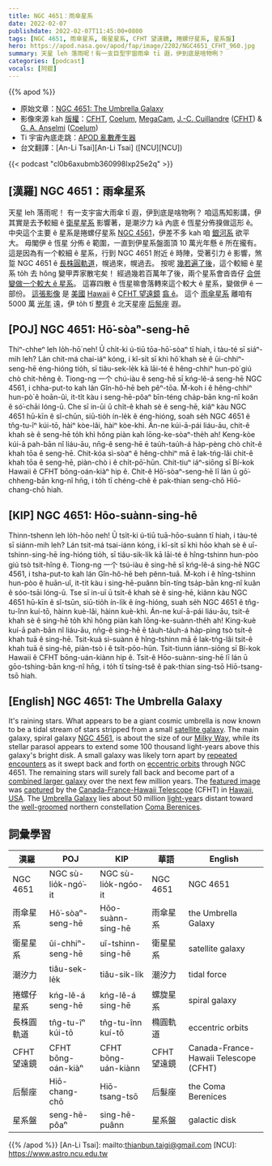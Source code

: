 ```yaml
---
title: NGC 4651：雨傘星系
date: 2022-02-07
publishdate: 2022-02-07T11:45:00+0800
tags: [NGC 4651, 雨傘星系, 衛星星系, CFHT 望遠鏡, 捲螺仔星系, 星系盤]
hero: https://apod.nasa.gov/apod/fap/image/2202/NGC4651_CFHT_960.jpg
summary: 天星 leh 落雨呢！有一支巨型宇宙雨傘 tī 遐，伊到底是啥物咧？
categories: [podcast]
vocals: [阿錕]
---
```


{{% apod %}}

- 原始文章：[NGC 4651: The Umbrella Galaxy](https://apod.nasa.gov/apod/ap220207.html)
- 影像來源 kah [版權][copyright]：[CFHT](https://www.cfht.hawaii.edu/), [Coelum](http://www.coelum.com/), [MegaCam](https://www.cfht.hawaii.edu/Instruments/Imaging/Megacam/), [J.-C. Cuillandre](http://www.cfht.hawaii.edu/~jcc/) ([CFHT](https://www.cfht.hawaii.edu/)) & [G. A. Anselmi](http://www.coelum.com/coelum/autori/giovanni-anselmi) ([Coelum](http://www.coelum.com/))
- Ti 宇宙內底走跳：[APOD 亂數產生器](http://apod.nasa.gov/apod/random_apod.html)
- 台文翻譯：[An-Li Tsai][An-Li Tsai] ([NCU][NCU])

{{< podcast "cl0b6axubmb360998lxp25e2q" >}}

## [漢羅] NGC 4651：雨傘星系
天星 leh 落雨呢！
有一支宇宙大雨傘 tī 遐，伊到底是啥物咧？
咱這馬知影講，伊其實是去予較細 ê [衛星星系][satellite galaxy] 影響著，是潮汐力 kā 內底 ê 恆星分佈搝做這形 ê。
中央這个主要 ê 星系是捲螺仔星系 [NGC 4561][NGC 4561]，伊差不多 kah 咱 [銀河系][Milky Way] 欲平大。
毋閣伊 ê 恆星 分佈 ê 範圍，一直到伊星系盤面頂 10 萬光年懸 ê 所在攏有。
這是因為有一个較細 ê 星系，行到 NGC 4651 附近 ê 時陣，受著引力 ê 影響，煞踅 NGC 4651 ê [長株圓軌道][eccentric orbits]，幌過來，幌過去。
按呢 [幾若遍了後][repeated encounters]，這个較細 ê 星系 to̍h 去 hŏng 變甲弄家散宅矣！
經過幾若百萬年了後，兩个星系會沓沓仔 [合併變做一个較大 ê 星系][combined larger galaxy]。
這寡四散 ê 恆星嘛會落轉來這个較大 ê 星系，變做伊 ê 一部份。
[這張影像][featured image] 是 [美國][USA] [Hawaii][Hawaii] ê [CFHT 望遠鏡][Canada-France-Hawaii Telescope] [翕 ê][captured]。
這个 [雨傘星系][Umbrella Galaxy] 離咱有 5000 萬 [光年][light-year] 遠，伊 to̍h tī [整齊][well-groomed] ê 北天星座 [后鬃座][Coma Berenices] 遐。


## [POJ] NGC 4651: Hō͘-sòaⁿ-seng-hē
Thiⁿ-chheⁿ leh lo̍h-hō͘ neh!
Ū chi̍t-ki ú-tiū tōa-hō͘-sòaⁿ tī hiah, i tàu-té sī siáⁿ-mih leh?
Lán chit-má chai-iáⁿ kóng, i kî-si̍t sī khì hō͘ khah sè ê ūi-chhiⁿ-seng-hē éng-hióng tio̍h, sī tiâu-sek-le̍k kā lāi-té ê hêng-chhiⁿ hun-pò͘ giú chò chit-hêng ê.
Tiong-ng 一个 chú-iàu ê seng-hē sī kńg-lê-á seng-hē NGC 4561, i chha-put-to kah lán Gîn-hô-hē beh pêⁿ-tōa.
M̄-koh i ê hêng-chhiⁿ hun-pò͘ ê hoān-ûi, it-ti̍t kàu i seng-hē-pôaⁿ bīn-téng cha̍p-bān kng-nî koân ê só͘-chāi lóng-ū.
Che sī in-ūi ū chi̍t-ê khah sè ê seng-hē, kiâⁿ kàu NGC 4651 hū-kīn ê sî-chūn, siū-tio̍h ín-le̍k ê éng-hióng, soah se̍h NGC 4651 ê tn̂g-tu-îⁿ kúi-tō, hàiⁿ kòe-lâi, hàiⁿ kòe-khì.
Án-ne kúi-ā-pái liáu-āu, chit-ê khah sè ê seng-hē to̍h khì hŏng piàn kah lōng-ke-sòaⁿ-the̍h ah!
Keng-kòe kúi-ā pah-bān nî liáu-āu, nn̄g-ê seng-hē ē tau̍h-tau̍h-á ha̍p-pèng chò chi̍t-ê khah tōa ê seng-hē.
Chit-kóa sì-sòaⁿ ê hêng-chhiⁿ mā ē lak-tńg-lâi chit-ê khah tōa ê seng-hē, piàn-chò i ê chi̍t-pō͘-hūn.
Chit-tiuⁿ iáⁿ-siōng sī Bí-kok Hawaii ê CFHT bōng-oán-kiàⁿ hip ê.
Chit-ê Hō͘-sòaⁿ-seng-hē lī lán ū gō͘-chheng-bān kng-nî hn̄g, i to̍h tī chéng-chê ê pak-thian seng-chō Hiō-chang-chō hiah.

## [KIP] NGC 4651: Hōo-suànn-sing-hē
Thinn-tshenn leh lo̍h-hōo neh!
Ū tsi̍t-ki ú-tiū tuā-hōo-suànn tī hiah, i tàu-té sī siánn-mih leh?
Lán tsit-má tsai-iánn kóng, i kî-si̍t sī khì hōo khah sè ê uī-tshinn-sing-hē íng-hióng tio̍h, sī tiâu-sik-li̍k kā lāi-té ê hîng-tshinn hun-pòo giú tsò tsit-hîng ê.
Tiong-ng 一个 tsú-iàu ê sing-hē sī kńg-lê-á sing-hē NGC 4561, i tsha-put-to kah lán Gîn-hô-hē beh pênn-tuā.
M̄-koh i ê hîng-tshinn hun-pòo ê huān-uî, it-ti̍t kàu i sing-hē-puânn bīn-tíng tsa̍p-bān kng-nî kuân ê sóo-tsāi lóng-ū.
Tse sī in-uī ū tsi̍t-ê khah sè ê sing-hē, kiânn kàu NGC 4651 hū-kīn ê sî-tsūn, siū-tio̍h ín-li̍k ê íng-hióng, suah se̍h NGC 4651 ê tn̂g-tu-înn kuí-tō, hàinn kuè-lâi, hàinn kuè-khì.
Án-ne kuí-ā-pái liáu-āu, tsit-ê khah sè ê sing-hē to̍h khì hŏng piàn kah lōng-ke-suànn-the̍h ah!
King-kuè kuí-ā pah-bān nî liáu-āu, nn̄g-ê sing-hē ē ta̍uh-ta̍uh-á ha̍p-pìng tsò tsi̍t-ê khah tuā ê sing-hē.
Tsit-kuá sì-suànn ê hîng-tshinn mā ē lak-tńg-lâi tsit-ê khah tuā ê sing-hē, piàn-tsò i ê tsi̍t-pōo-hūn.
Tsit-tiunn iánn-siōng sī Bí-kok Hawaii ê CFHT bōng-uán-kiànn hip ê.
Tsit-ê Hōo-suànn-sing-hē lī lán ū gōo-tshing-bān kng-nî hn̄g, i to̍h tī tsíng-tsê ê pak-thian sing-tsō Hiō-tsang-tsō hiah.

## [English] NGC 4651: The Umbrella Galaxy
It's raining stars.
What appears to be a giant cosmic umbrella is now known to be a tidal stream of stars stripped from a small [satellite galaxy][satellite galaxy].
The main galaxy, spiral galaxy [NGC 4561][NGC 4561], is about the size of our [Milky Way][Milky Way], while its stellar parasol appears to extend some 100 thousand light-years above this galaxy's bright disk.
A small galaxy was likely torn apart by [repeated encounters][repeated encounters] as it swept back and forth on [eccentric orbits][eccentric orbits] through NGC 4651.
The remaining stars will surely fall back and become part of a [combined larger galaxy][combined larger galaxy] over the next few million years.
The [featured image][featured image] was [captured][captured] by the [Canada-France-Hawaii Telescope][Canada-France-Hawaii Telescope] (CFHT) in [Hawaii][Hawaii], [USA][USA].
The [Umbrella Galaxy][Umbrella Galaxy] lies about 50 million [light-year][light-year]s distant toward the [well-groomed][well-groomed] northern constellation [Coma Berenices][Coma Berenices].

## 詞彙學習

|漢羅|POJ|KIP|華語|English|
|-|-|-|-|-|
|NGC 4651|NGC sù-lio̍k-ngó͘-it|NGC sù-lio̍k-ngóo-it|NGC 4651|NGC 4651|
|雨傘星系|Hō͘-sòaⁿ-seng-hē|Hōo-suànn-sing-hē|雨傘星系|the Umbrella Galaxy|
|衛星星系|ūi-chhiⁿ-seng-hē|uī-tshinn-sing-hē|衛星星系|satellite galaxy|
|潮汐力|tiâu-sek-le̍k|tiâu-sik-li̍k|潮汐力|tidal force|
|捲螺仔星系|kńg-lê-á seng-hē|kńg-lê-á sing-hē|螺旋星系|spiral galaxy|
|長株圓軌道|tn̂g-tu-îⁿ kúi-tō|tn̂g-tu-înn kuí-tō|橢圓軌道|eccentric orbits|
|CFHT 望遠鏡|CFHT bōng-oán-kiàⁿ|CFHT bōng-uán-kiànn|CFHT 望遠鏡|Canada-France-Hawaii Telescope (CFHT)|
|后鬃座|Hiō-chang-chō|Hiō-tsang-tsō|后髮座|the Coma Berenices|
|星系盤|seng-hē-pôaⁿ|sing-hē-puânn|星系盤|galactic disk|

{{% /apod %}}
[An-Li Tsai]: mailto:thianbun.taigi@gmail.com
[NCU]: https://www.astro.ncu.edu.tw

[copyright]: https://apod.nasa.gov/apod/fap/lib/about_apod.html#srapply

[satellite galaxy]:https://en.wikipedia.org/wiki/Satellite_galaxy
[NGC 4561]:https://en.wikipedia.org/wiki/NGC_4651
[Milky Way]:https://imagine.gsfc.nasa.gov/science/objects/milkyway1.html
[repeated encounters]:https://apod.nasa.gov/apod/ap130514.html
[eccentric orbits]:https://en.wikipedia.org/wiki/Orbital_eccentricity#/media/File:Animation_of_Orbital_eccentricity.gif
[combined larger galaxy]:https://apod.nasa.gov/apod/ap120604.html
[featured image]:https://www.cfht.hawaii.edu/hawaiianstarlight/AIOM/English/CFHT-Coelum-AIOM-Apr2015.html
[captured]:https://youtu.be/NAuycMXDM4U
[Canada-France-Hawaii Telescope]:https://www.cfht.hawaii.edu/en/about/
[Hawaii]:https://en.wikipedia.org/wiki/Hawaii
[USA]:https://en.wikipedia.org/wiki/United_States
[Umbrella Galaxy]:https://www.nasa.gov/image-feature/goddard/2020/hubble-captures-a-cannibal-galaxy
[light-year]:https://spaceplace.nasa.gov/light-year/en/
[well-groomed]:https://www.preventivevet.com/hubfs/how%20to%20brush%20your%20cat.png
[Coma Berenices]:https://en.wikipedia.org/wiki/Coma_Berenices
